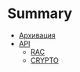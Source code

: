 # Summary

- [Архивация](./архивация.md)
- [API]()
  - [RAC](./api/rac.md)
  - [CRYPTO](./api/gost.md)